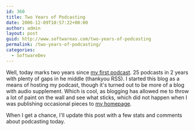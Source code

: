 ```yaml
---
id: 360
title: Two Years of Podcasting
date: 2006-12-09T10:57:22+00:00
author: admin
layout: post
guid: http://www.softwareas.com/two-years-of-podcasting
permalink: /two-years-of-podcasting/
categories:
  - SoftwareDev
---
```

Well, today marks two years since <a href="http://www.softwareas.com/agile-software-development-riffcast">my first podcast</a>. 25 podcasts in 2 years with plenty of gaps in he middle (thankyou RSS). I started this blog as a means of hosting my podcast, though it's turned out to be more of a blog with audio supplement. Which is cool, as blogging has allowed me to throw a lot of paint on the wall and see what sticks, which did not happen when I was publishing occasional pieces to <a href="http://mahemoff.com">my homepage</a>.<p>When I get a chance, I'll update this post with a few stats and comments about podcasting today.